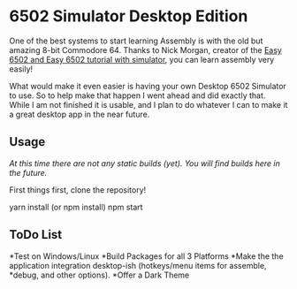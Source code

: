 # 6502 Simulator Desktop Edition

One of the best systems to start learning Assembly is with the old but amazing 8-bit Commodore 64. 
Thanks to Nick Morgan, creator of the [Easy 6502 and Easy 6502 tutorial with simulator](http://skilldrick.github.io/easy6502/), you can learn assembly very easily!

What would make it even easier is having your own Desktop 6502 Simulator to use. So to help make that happen
I went ahead and did exactly that. While I am not finished it is usable, and I plan to do whatever I can to 
make it a great desktop app in the near future.


## Usage

_At this time there are not any static builds (yet). You will find builds here in the future._

First things first, clone the repository! 

yarn install (or npm install)
npm start

## ToDo List

*Test on Windows/Linux
*Build Packages for all 3 Platforms
*Make the the application integration desktop-ish (hotkeys/menu items for assemble, *debug, and other options).
*Offer a Dark Theme


